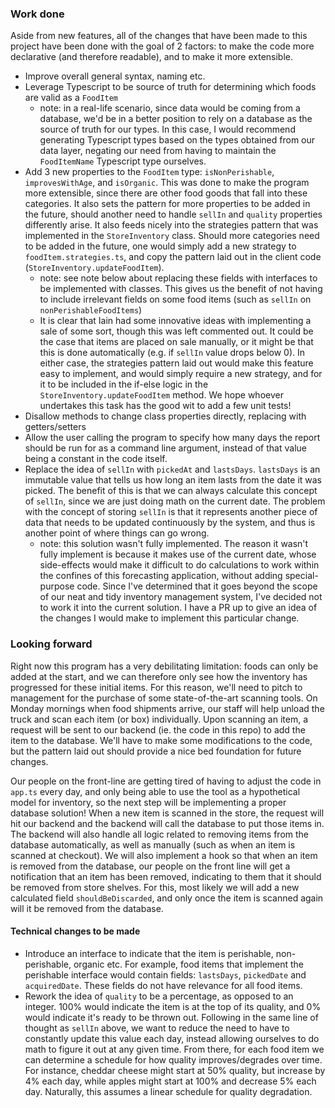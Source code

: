 ### Work done

Aside from new features, all of the changes that have been made to this project have been done with the goal of 2 factors: to make the code more declarative (and therefore readable), and to make it more extensible.

- Improve overall general syntax, naming etc.
- Leverage Typescript to be source of truth for determining which foods are valid as a `FoodItem`
  - note: in a real-life scenario, since data would be coming from a database, we'd be in a better position to rely on a database as the source of truth for our types. In this case, I would recommend generating Typescript types based on the types obtained from our data layer, negating our need from having to maintain the `FoodItemName` Typescript type ourselves.
- Add 3 new properties to the `FoodItem` type: `isNonPerishable`, `improvesWithAge`, and `isOrganic`. This was done to make the program more extensible, since there are other food goods that fall into these categories. It also sets the pattern for more properties to be added in the future, should another need to handle `sellIn` and `quality` properties differently arise. It also feeds nicely into the strategies pattern that was implemented in the `StoreInventory` class. Should more categories need to be added in the future, one would simply add a new strategy to `foodItem.strategies.ts`, and copy the pattern laid out in the client code (`StoreInventory.updateFoodItem`).
  - note: see note below about replacing these fields with interfaces to be implemented with classes. This gives us the benefit of not having to include irrelevant fields on some food items (such as `sellIn` on `nonPerishableFoodItems`)
  - It is clear that Iain had some innovative ideas with implementing a sale of some sort, though this was left commented out. It could be the case that items are placed on sale manually, or it might be that this is done automatically (e.g. if `sellIn` value drops below 0). In either case, the strategies pattern laid out would make this feature easy to implement, and would simply require a new strategy, and for it to be included in the if-else logic in the `StoreInventory.updateFoodItem` method. We hope whoever undertakes this task has the good wit to add a few unit tests!
- Disallow methods to change class properties directly, replacing with getters/setters
- Allow the user calling the program to specify how many days the report should be run for as a command line argument, instead of that value being a constant in the code itself.
- Replace the idea of `sellIn` with `pickedAt` and `lastsDays`. `lastsDays` is an immutable value that tells us how long an item lasts from the date it was picked. The benefit of this is that we can always calculate this concept of `sellIn`, since we are just doing math on the current date. The problem with the concept of storing `sellIn` is that it represents another piece of data that needs to be updated continuously by the system, and thus is another point of where things can go wrong.
  - note: this solution wasn't fully implemented. The reason it wasn't fully implement is because it makes use of the current date, whose side-effects would make it difficult to do calculations to work within the confines of this forecasting application, without adding special-purpose code. Since I've determined that it goes beyond the scope of our neat and tidy inventory management system, I've decided not to work it into the current solution. I have a PR up to give an idea of the changes I would make to implement this particular change.

### Looking forward

Right now this program has a very debilitating limitation: foods can only be added at the start, and we can therefore only see how the inventory has progressed for these initial items. For this reason, we'll need to pitch to management for the purchase of some state-of-the-art scanning tools. On Monday mornings when food shipments arrive, our staff will help unload the truck and scan each item (or box) individually. Upon scanning an item, a request will be sent to our backend (ie. the code in this repo) to add the item to the database. We'll have to make some modifications to the code, but the pattern laid out should provide a nice bed foundation for future changes.

Our people on the front-line are getting tired of having to adjust the code in `app.ts` every day, and only being able to use the tool as a hypothetical model for inventory, so the next step will be implementing a proper database solution! When a new item is scanned in the store, the request will hit our backend and the backend will call the database to put those items in. The backend will also handle all logic related to removing items from the database automatically, as well as manually (such as when an item is scanned at checkout). We will also implement a hook so that when an item is removed from the database, our people on the front line will get a notification that an item has been removed, indicating to them that it should be removed from store shelves. For this, most likely we will add a new calculated field `shouldBeDiscarded`, and only once the item is scanned again will it be removed from the database.

#### Technical changes to be made

- Introduce an interface to indicate that the item is perishable, non-perishable, organic etc. For example, food items that implement the perishable interface would contain fields: `lastsDays`, `pickedDate` and `acquiredDate`. These fields do not have relevance for all food items.
- Rework the idea of `quality` to be a percentage, as opposed to an integer. 100% would indicate the item is at the top of its quality, and 0% would indicate it's ready to be thrown out. Following in the same line of thought as `sellIn` above, we want to reduce the need to have to constantly update this value each day, instead allowing ourselves to do math to figure it out at any given time. From there, for each food item we can determine a schedule for how quality improves/degrades over time. For instance, cheddar cheese might start at 50% quality, but increase by 4% each day, while apples might start at 100% and decrease 5% each day. Naturally, this assumes a linear schedule for quality degradation.
